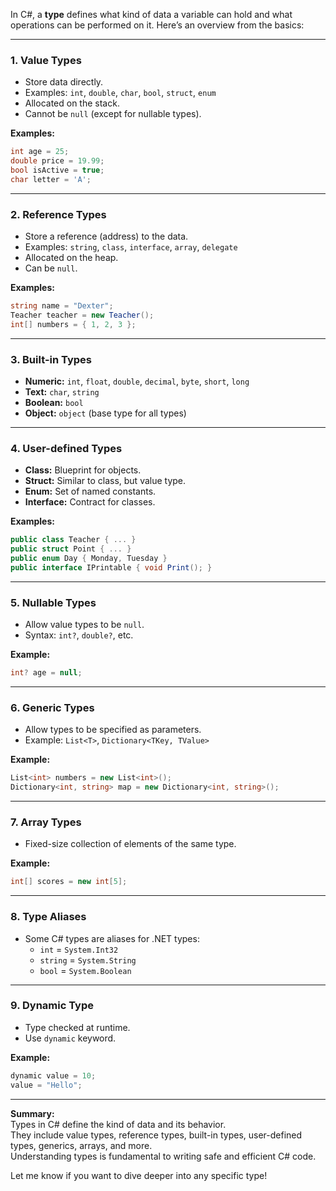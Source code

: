 In C#, a **type** defines what kind of data a variable can hold and what operations can be performed on it. Here’s an overview from the basics:

---

### 1. Value Types

- Store data directly.
- Examples: `int`, `double`, `char`, `bool`, `struct`, `enum`
- Allocated on the stack.
- Cannot be `null` (except for nullable types).

**Examples:**
```csharp
int age = 25;
double price = 19.99;
bool isActive = true;
char letter = 'A';
```

---

### 2. Reference Types

- Store a reference (address) to the data.
- Examples: `string`, `class`, `interface`, `array`, `delegate`
- Allocated on the heap.
- Can be `null`.

**Examples:**
```csharp
string name = "Dexter";
Teacher teacher = new Teacher();
int[] numbers = { 1, 2, 3 };
```

---

### 3. Built-in Types

- **Numeric:** `int`, `float`, `double`, `decimal`, `byte`, `short`, `long`
- **Text:** `char`, `string`
- **Boolean:** `bool`
- **Object:** `object` (base type for all types)

---

### 4. User-defined Types

- **Class:** Blueprint for objects.
- **Struct:** Similar to class, but value type.
- **Enum:** Set of named constants.
- **Interface:** Contract for classes.

**Examples:**
```csharp
public class Teacher { ... }
public struct Point { ... }
public enum Day { Monday, Tuesday }
public interface IPrintable { void Print(); }
```

---

### 5. Nullable Types

- Allow value types to be `null`.
- Syntax: `int?`, `double?`, etc.

**Example:**
```csharp
int? age = null;
```

---

### 6. Generic Types

- Allow types to be specified as parameters.
- Example: `List<T>`, `Dictionary<TKey, TValue>`

**Example:**
```csharp
List<int> numbers = new List<int>();
Dictionary<int, string> map = new Dictionary<int, string>();
```

---

### 7. Array Types

- Fixed-size collection of elements of the same type.

**Example:**
```csharp
int[] scores = new int[5];
```

---

### 8. Type Aliases

- Some C# types are aliases for .NET types:
  - `int` = `System.Int32`
  - `string` = `System.String`
  - `bool` = `System.Boolean`

---

### 9. Dynamic Type

- Type checked at runtime.
- Use `dynamic` keyword.

**Example:**
```csharp
dynamic value = 10;
value = "Hello";
```

---

**Summary:**  
Types in C# define the kind of data and its behavior.  
They include value types, reference types, built-in types, user-defined types, generics, arrays, and more.  
Understanding types is fundamental to writing safe and efficient C# code.

Let me know if you want to dive deeper into any specific type!
